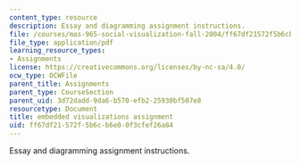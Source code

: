 ```yaml
---
content_type: resource
description: Essay and diagramming assignment instructions.
file: /courses/mas-965-social-visualization-fall-2004/ff67df21572f5b6cb6e00f3cfef26a84_assn12.pdf
file_type: application/pdf
learning_resource_types:
- Assignments
license: https://creativecommons.org/licenses/by-nc-sa/4.0/
ocw_type: OCWFile
parent_title: Assignments
parent_type: CourseSection
parent_uid: 3d72dadd-9da6-b570-efb2-25930bf507e8
resourcetype: Document
title: embedded visualizations assignment
uid: ff67df21-572f-5b6c-b6e0-0f3cfef26a84
---
```

Essay and diagramming assignment instructions.